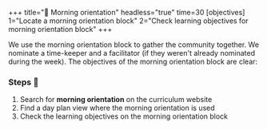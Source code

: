 +++
title="🎡 Morning orientation"
headless="true"
time=30
[objectives]
    1="Locate a morning orientation block"
    2="Check learning objectives for morning orientation block"
+++

We use the morning orientation block to gather the community together. We nominate a time-keeper and a facilitator (if they weren't already nominated during the week). The objectives of the morning orientation block are clear:

### Steps 👣

1. Search for **morning orientation** on the curriculum website
1. Find a day plan view where the morning orientation is used
1. Check the learning objectives on the morning orientation block
